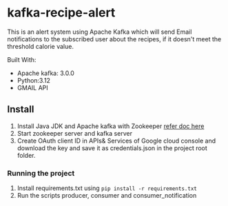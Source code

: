 # kafka-recipe-alert
This is an alert system using Apache Kafka which will send Email notifications to the subscribed user about the recipes,
if it doesn't meet the threshold calorie value.

Built With:
* Apache kafka: 3.0.0 
* Python:3.12
* GMAIL API

## Install
1. Install Java JDK and Apache kafka with Zookeeper [refer doc here](https://learn.conduktor.io/kafka/how-to-install-apache-kafka-on-mac/)
2. Start zookeeper server and kafka server
3. Create OAuth client ID in APIs& Services of Google cloud console and download the key and save it as credentials.json in the project root folder.
### Running the project
1. Install requirements.txt using ```pip install -r requirements.txt```
2. Run the scripts producer, consumer and consumer_notification

